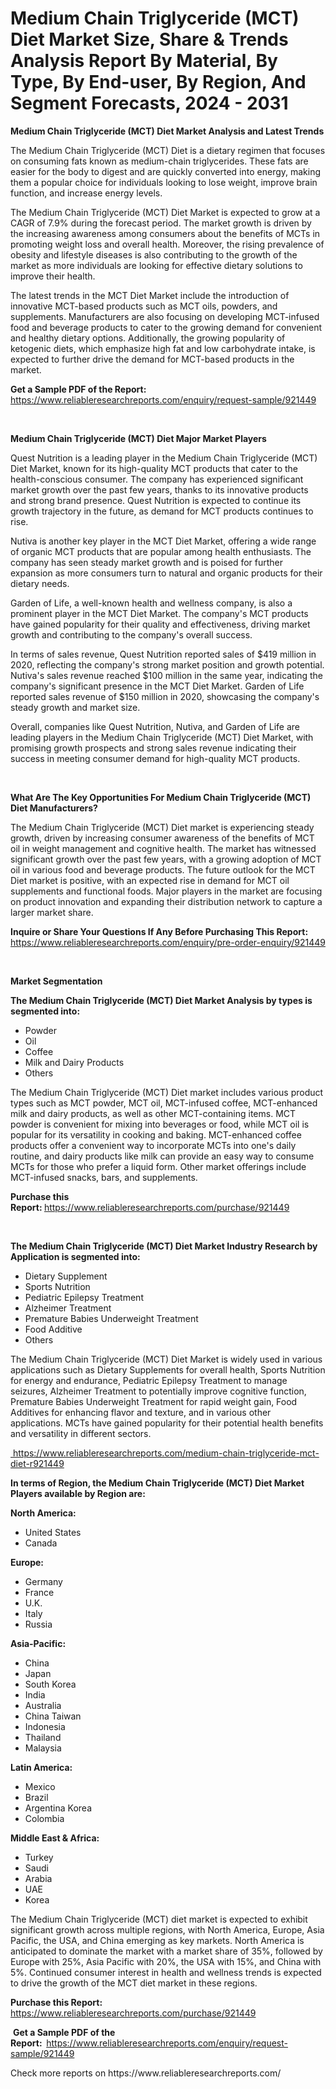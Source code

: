 <p><h1>Medium Chain Triglyceride (MCT) Diet Market Size, Share & Trends Analysis Report By Material, By Type, By End-user, By Region, And Segment Forecasts, 2024 - 2031</h1></p><p><strong>Medium Chain Triglyceride (MCT) Diet Market Analysis and Latest Trends</strong></p>
<p><p>The Medium Chain Triglyceride (MCT) Diet is a dietary regimen that focuses on consuming fats known as medium-chain triglycerides. These fats are easier for the body to digest and are quickly converted into energy, making them a popular choice for individuals looking to lose weight, improve brain function, and increase energy levels. </p><p>The Medium Chain Triglyceride (MCT) Diet Market is expected to grow at a CAGR of 7.9% during the forecast period. The market growth is driven by the increasing awareness among consumers about the benefits of MCTs in promoting weight loss and overall health. Moreover, the rising prevalence of obesity and lifestyle diseases is also contributing to the growth of the market as more individuals are looking for effective dietary solutions to improve their health.</p><p>The latest trends in the MCT Diet Market include the introduction of innovative MCT-based products such as MCT oils, powders, and supplements. Manufacturers are also focusing on developing MCT-infused food and beverage products to cater to the growing demand for convenient and healthy dietary options. Additionally, the growing popularity of ketogenic diets, which emphasize high fat and low carbohydrate intake, is expected to further drive the demand for MCT-based products in the market.</p></p>
<p><strong>Get a Sample PDF of the Report:&nbsp;</strong> <a href="https://www.reliableresearchreports.com/enquiry/request-sample/921449">https://www.reliableresearchreports.com/enquiry/request-sample/921449</a></p>
<p>&nbsp;</p>
<p><strong>Medium Chain Triglyceride (MCT) Diet Major Market Players</strong></p>
<p><p>Quest Nutrition is a leading player in the Medium Chain Triglyceride (MCT) Diet Market, known for its high-quality MCT products that cater to the health-conscious consumer. The company has experienced significant market growth over the past few years, thanks to its innovative products and strong brand presence. Quest Nutrition is expected to continue its growth trajectory in the future, as demand for MCT products continues to rise.</p><p>Nutiva is another key player in the MCT Diet Market, offering a wide range of organic MCT products that are popular among health enthusiasts. The company has seen steady market growth and is poised for further expansion as more consumers turn to natural and organic products for their dietary needs.</p><p>Garden of Life, a well-known health and wellness company, is also a prominent player in the MCT Diet Market. The company's MCT products have gained popularity for their quality and effectiveness, driving market growth and contributing to the company's overall success.</p><p>In terms of sales revenue, Quest Nutrition reported sales of $419 million in 2020, reflecting the company's strong market position and growth potential. Nutiva's sales revenue reached $100 million in the same year, indicating the company's significant presence in the MCT Diet Market. Garden of Life reported sales revenue of $150 million in 2020, showcasing the company's steady growth and market size.</p><p>Overall, companies like Quest Nutrition, Nutiva, and Garden of Life are leading players in the Medium Chain Triglyceride (MCT) Diet Market, with promising growth prospects and strong sales revenue indicating their success in meeting consumer demand for high-quality MCT products.</p></p>
<p>&nbsp;</p>
<p><strong>What Are The Key Opportunities For Medium Chain Triglyceride (MCT) Diet Manufacturers?</strong></p>
<p><p>The Medium Chain Triglyceride (MCT) Diet market is experiencing steady growth, driven by increasing consumer awareness of the benefits of MCT oil in weight management and cognitive health. The market has witnessed significant growth over the past few years, with a growing adoption of MCT oil in various food and beverage products. The future outlook for the MCT Diet market is positive, with an expected rise in demand for MCT oil supplements and functional foods. Major players in the market are focusing on product innovation and expanding their distribution network to capture a larger market share.</p></p>
<p><strong>Inquire or Share Your Questions If Any Before Purchasing This Report:</strong> <a href="https://www.reliableresearchreports.com/enquiry/pre-order-enquiry/921449">https://www.reliableresearchreports.com/enquiry/pre-order-enquiry/921449</a></p>
<p>&nbsp;</p>
<p><strong>Market Segmentation</strong></p>
<p><strong>The Medium Chain Triglyceride (MCT) Diet Market Analysis by types is segmented into:</strong></p>
<p><ul><li>Powder</li><li>Oil</li><li>Coffee</li><li>Milk and Dairy Products</li><li>Others</li></ul></p>
<p><p>The Medium Chain Triglyceride (MCT) Diet market includes various product types such as MCT powder, MCT oil, MCT-infused coffee, MCT-enhanced milk and dairy products, as well as other MCT-containing items. MCT powder is convenient for mixing into beverages or food, while MCT oil is popular for its versatility in cooking and baking. MCT-enhanced coffee products offer a convenient way to incorporate MCTs into one's daily routine, and dairy products like milk can provide an easy way to consume MCTs for those who prefer a liquid form. Other market offerings include MCT-infused snacks, bars, and supplements.</p></p>
<p><strong>Purchase this Report:&nbsp;</strong><a href="https://www.reliableresearchreports.com/purchase/921449">https://www.reliableresearchreports.com/purchase/921449</a></p>
<p>&nbsp;</p>
<p><strong>The Medium Chain Triglyceride (MCT) Diet Market Industry Research by Application is segmented into:</strong></p>
<p><ul><li>Dietary Supplement</li><li>Sports Nutrition</li><li>Pediatric Epilepsy Treatment</li><li>Alzheimer Treatment</li><li>Premature Babies Underweight Treatment</li><li>Food Additive</li><li>Others</li></ul></p>
<p><p>The Medium Chain Triglyceride (MCT) Diet Market is widely used in various applications such as Dietary Supplements for overall health, Sports Nutrition for energy and endurance, Pediatric Epilepsy Treatment to manage seizures, Alzheimer Treatment to potentially improve cognitive function, Premature Babies Underweight Treatment for rapid weight gain, Food Additives for enhancing flavor and texture, and in various other applications. MCTs have gained popularity for their potential health benefits and versatility in different sectors.</p></p>
<p><a href="https://www.reliableresearchreports.com/medium-chain-triglyceride-mct-diet-r921449">&nbsp;https://www.reliableresearchreports.com/medium-chain-triglyceride-mct-diet-r921449</a></p>
<p><strong>In terms of Region, the Medium Chain Triglyceride (MCT) Diet Market Players available by Region are:</strong></p>
<p>
    <p> <strong> North America: </strong>
        <ul>
            <li>United States</li>
            <li>Canada</li>
        </ul>
        </p> 
    <p> <strong> Europe: </strong>
        <ul>
            <li>Germany</li>
            <li>France</li>
            <li>U.K.</li>
            <li>Italy</li>
            <li>Russia</li>
        </ul>
        </p> 
    <p> <strong> Asia-Pacific: </strong>
        <ul>
            <li>China</li>
            <li>Japan</li>
            <li>South Korea</li>
            <li>India</li>
            <li>Australia</li>
            <li>China Taiwan</li>
            <li>Indonesia</li>
            <li>Thailand</li>
            <li>Malaysia</li>
        </ul>
        </p> 
    <p> <strong> Latin America: </strong>
        <ul>
            <li>Mexico</li>
            <li>Brazil</li>
            <li>Argentina Korea</li>
            <li>Colombia</li>
        </ul>
        </p> 
    <p> <strong> Middle East & Africa: </strong>
        <ul>
            <li>Turkey</li>
            <li>Saudi</li>
            <li>Arabia</li>
            <li>UAE</li>
            <li>Korea</li>
        </ul>
    </p>
    </p>
<p><p>The Medium Chain Triglyceride (MCT) diet market is expected to exhibit significant growth across multiple regions, with North America, Europe, Asia Pacific, the USA, and China emerging as key markets. North America is anticipated to dominate the market with a market share of 35%, followed by Europe with 25%, Asia Pacific with 20%, the USA with 15%, and China with 5%. Continued consumer interest in health and wellness trends is expected to drive the growth of the MCT diet market in these regions.</p></p>
<p><strong>Purchase this Report: </strong><a href="https://www.reliableresearchreports.com/purchase/921449">https://www.reliableresearchreports.com/purchase/921449</a></p>
<p>&nbsp;<strong>Get a Sample PDF of the Report:&nbsp;&nbsp;</strong><a href="https://www.reliableresearchreports.com/enquiry/request-sample/921449">https://www.reliableresearchreports.com/enquiry/request-sample/921449</a></p>
<p><strong></strong></p>
<p>Check more reports on https://www.reliableresearchreports.com/</p>